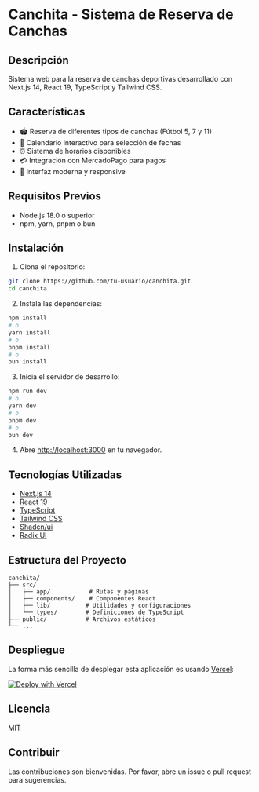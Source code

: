 # Canchita - Sistema de Reserva de Canchas

## Descripción
Sistema web para la reserva de canchas deportivas desarrollado con Next.js 14, React 19, TypeScript y Tailwind CSS.

## Características
- 🏟️ Reserva de diferentes tipos de canchas (Fútbol 5, 7 y 11)
- 📅 Calendario interactivo para selección de fechas
- ⏰ Sistema de horarios disponibles
- 💳 Integración con MercadoPago para pagos
- 🎨 Interfaz moderna y responsive

## Requisitos Previos
- Node.js 18.0 o superior
- npm, yarn, pnpm o bun

## Instalación

1. Clona el repositorio:

```bash
git clone https://github.com/tu-usuario/canchita.git
cd canchita
```

2. Instala las dependencias:
```bash
npm install
# o
yarn install
# o
pnpm install
# o
bun install
```

3. Inicia el servidor de desarrollo:
```bash
npm run dev
# o
yarn dev
# o
pnpm dev
# o
bun dev
```

4. Abre [http://localhost:3000](http://localhost:3000) en tu navegador.

## Tecnologías Utilizadas
- [Next.js 14](https://nextjs.org/)
- [React 19](https://react.dev/)
- [TypeScript](https://www.typescriptlang.org/)
- [Tailwind CSS](https://tailwindcss.com/)
- [Shadcn/ui](https://ui.shadcn.com/)
- [Radix UI](https://www.radix-ui.com/)

## Estructura del Proyecto
```
canchita/
├── src/
│   ├── app/           # Rutas y páginas
│   ├── components/    # Componentes React
│   ├── lib/          # Utilidades y configuraciones
│   └── types/        # Definiciones de TypeScript
├── public/           # Archivos estáticos
└── ...
```

## Despliegue
La forma más sencilla de desplegar esta aplicación es usando [Vercel](https://vercel.com):

[![Deploy with Vercel](https://vercel.com/button)](https://vercel.com/new/clone?repository-url=https://github.com/tu-usuario/canchita)

## Licencia
MIT

## Contribuir
Las contribuciones son bienvenidas. Por favor, abre un issue o pull request para sugerencias.
